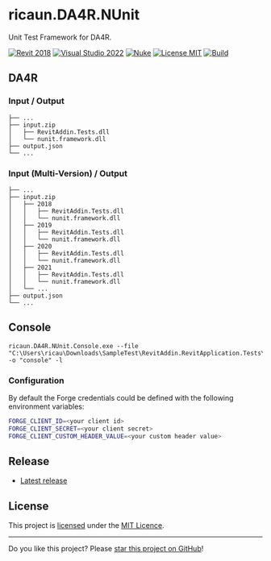 ﻿# ricaun.DA4R.NUnit

Unit Test Framework for DA4R.

[![Revit 2018](https://img.shields.io/badge/Revit-2018+-blue.svg)](../..)
[![Visual Studio 2022](https://img.shields.io/badge/Visual%20Studio-2022-blue)](../..)
[![Nuke](https://img.shields.io/badge/Nuke-Build-blue)](https://nuke.build/)
[![License MIT](https://img.shields.io/badge/License-MIT-blue.svg)](LICENSE)
[![Build](../../actions/workflows/Build.yml/badge.svg)](../../actions)

## DA4R

### Input / Output
```
├── ...
├── input.zip
│   ├── RevitAddin.Tests.dll
│   └── nunit.framework.dll
├── output.json
└── ...
```

### Input (Multi-Version) / Output
```
├── ...
├── input.zip
│   ├── 2018
│   │   ├── RevitAddin.Tests.dll
│   │   └── nunit.framework.dll
│   ├── 2019
│   │   ├── RevitAddin.Tests.dll
│   │   └── nunit.framework.dll
│   ├── 2020
│   │   ├── RevitAddin.Tests.dll
│   │   └── nunit.framework.dll
│   ├── 2021
│   │   ├── RevitAddin.Tests.dll
│   │   └── nunit.framework.dll
│   └── ...
├── output.json
└── ...
```

## Console

```
ricaun.DA4R.NUnit.Console.exe --file "C:\Users\ricau\Downloads\SampleTest\RevitAddin.RevitApplication.Tests\2021\RevitAddin.RevitApplication.Tests.dll" -o "console" -l
```

### Configuration

By default the Forge credentials could be defined with the following environment variables:

```bash
FORGE_CLIENT_ID=<your client id>
FORGE_CLIENT_SECRET=<your client secret>
FORGE_CLIENT_CUSTOM_HEADER_VALUE=<your custom header value>
```

## Release

* [Latest release](../../releases/latest)

## License

This project is [licensed](LICENSE) under the [MIT Licence](https://en.wikipedia.org/wiki/MIT_License).

---

Do you like this project? Please [star this project on GitHub](../../stargazers)!